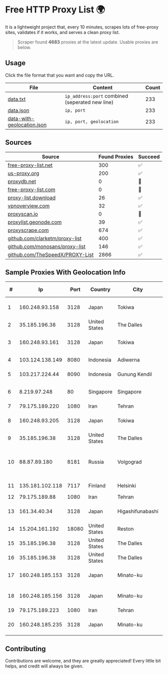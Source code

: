 
# Free HTTP Proxy List 🌍

It is a lightweight project that, every 10 minutes, scrapes lots of free-proxy sites, validates if it works, and serves a clean proxy list.


> Scraper found **4683** proxies at the latest update. Usable proxies are below.

## Usage

Click the file format that you want and copy the URL.


|File|Content|Count|
|----|-------|-----|
|[data.txt](https://raw.githubusercontent.com/themiralay/Proxy-List-World/master/data.txt)|`ip_address:port` combined (seperated new line)|233|
|[data.json](https://raw.githubusercontent.com/themiralay/Proxy-List-World/master/data.json)|`ip, port`|233|
|[data-with-geolocation.json](https://raw.githubusercontent.com/themiralay/Proxy-List-World/master/data-with-geolocation.json)|`ip, port, geolocation`|233|

## Sources

|Source|Found Proxies|Succeed|
|------|-------------|-------|
|[free-proxy-list.net](https://free-proxy-list.net)|300|✅|
|[us-proxy.org](https://www.us-proxy.org)|200|✅|
|[proxydb.net](http://proxydb.net)|0|🚫|
|[free-proxy-list.com](https://free-proxy-list.com/?page=&port=&type%5B%5D=http&type%5B%5D=https&up_time=0&search=Search)|0|🚫|
|[proxy-list.download](https://www.proxy-list.download/HTTP)|26|✅|
|[vpnoverview.com](https://vpnoverview.com/privacy/anonymous-browsing/free-proxy-servers)|32|✅|
|[proxyscan.io](https://www.proxyscan.io)|0|🚫|
|[proxylist.geonode.com](https://proxylist.geonode.com/api/proxy-list?limit=300&page=1&sort_by=lastChecked&sort_type=desc&protocols=http,https)|39|✅|
|[proxyscrape.com](https://api.proxyscrape.com/v2/?request=displayproxies&protocol=http&timeout=10000&country=all&ssl=all&anonymity=all)|674|✅|
|[github.com/clarketm/proxy-list](https://raw.githubusercontent.com/clarketm/proxy-list/master/proxy-list-raw.txt)|400|✅|
|[github.com/monosans/proxy-list](https://raw.githubusercontent.com/monosans/proxy-list/main/proxies/http.txt)|146|✅|
|[github.com/TheSpeedX/PROXY-List](https://raw.githubusercontent.com/TheSpeedX/PROXY-List/master/http.txt)|2866|✅|


## Sample Proxies With Geolocation Info

|#|Ip|Port|Country|City|Internet Service Provider|
|-|--|----|-------|----|-------------------------|
|1|160.248.93.158|3128|Japan|Tokiwa|NTT PC Communications, Inc.|
|2|35.185.196.38|3128|United States|The Dalles|Google LLC|
|3|160.248.93.161|3128|Japan|Tokiwa|NTT PC Communications, Inc.|
|4|103.124.138.149|8080|Indonesia|Adiwerna|Global Media Data Prima|
|5|103.217.224.44|8090|Indonesia|Gunung Kendil|PT Nesta Indo Media|
|6|8.219.97.248|80|Singapore|Singapore|Alibaba (US) Technology Co., Ltd.|
|7|79.175.189.220|1080|Iran|Tehran|Afranet|
|8|160.248.93.205|3128|Japan|Tokiwa|NTT PC Communications, Inc.|
|9|35.185.196.38|3128|United States|The Dalles|Google LLC|
|10|88.87.89.180|8181|Russia|Volgograd|CJSC "ER-Telecom Holding" Volgograd branch|
|11|135.181.102.118|7117|Finland|Helsinki|Hetzner Online GmbH|
|12|79.175.189.88|1080|Iran|Tehran|Afranet|
|13|161.34.40.34|3128|Japan|Higashifunabashi|NTT PC Communications, Inc.|
|14|15.204.161.192|18080|United States|Reston|OVH SAS|
|15|35.185.196.38|3128|United States|The Dalles|Google LLC|
|16|35.185.196.38|3128|United States|The Dalles|Google LLC|
|17|160.248.185.153|3128|Japan|Minato-ku|NTT PC Communications, Inc.|
|18|160.248.185.156|3128|Japan|Minato-ku|NTT PC Communications, Inc.|
|19|79.175.189.223|1080|Iran|Tehran|Afranet|
|20|160.248.185.235|3128|Japan|Minato-ku|NTT PC Communications, Inc.|



## Contributing

Contributions are welcome, and they are greatly appreciated! Every
little bit helps, and credit will always be given.

